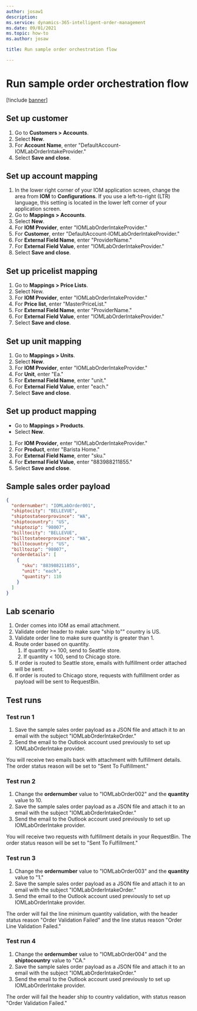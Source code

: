 ```yaml
---
author: josaw1
description: 
ms.service: dynamics-365-intelligent-order-management
ms.date: 09/01/2021
ms.topic: how-to
ms.author: josaw

title: Run sample order orchestration flow

---
```


# Run sample order orchestration flow

[!include [banner](includes/banner.md)]

## Set up customer

1. Go to **Customers \> Accounts**.
1. Select **New**.
1. For **Account Name**, enter "DefaultAccount-IOMLabOrderIntakeProvider."
1. Select **Save and close**.

## Set up account mapping 

1. In the lower right corner of your IOM application screen, change the area from **IOM** to **Configurations**. If you use a left-to-right (LTR) language, this setting is located in the lower left corner of your application screen. 
1. Go to **Mappings \> Accounts**.
1. Select **New**.
1. For **IOM Provider**, enter "IOMLabOrderIntakeProvider."
1. For **Customer**, enter "DefaultAccount-IOMLabOrderIntakeProvider."
1. For **External Field Name**, enter "ProviderName."
1. For **External Field Value**, enter "IOMLabOrderIntakeProvider."
1. Select **Save and close**.

## Set up pricelist mapping

1. Go to **Mappings \> Price Lists**.
1. Select New.
1. For **IOM Provider**, enter "IOMLabOrderIntakeProvider."
1. For **Price list**, enter "MasterPriceList."
1. For **External Field Name**, enter "ProviderName."
1. For **External Field Value**, enter "IOMLabOrderIntakeProvider."
1. Select **Save and close**.

## Set up unit mapping

1. Go to **Mappings \> Units**.
1. Select **New**.
1. For **IOM Provider**, enter "IOMLabOrderIntakeProvider."
1. For **Unit**, enter "Ea."
1. For **External Field Name**, enter "unit."
1. For **External Field Value**, enter "each."
1. Select **Save and close**.

## Set up product mapping

-	Go to **Mappings \> Products**.
-	Select **New**.
1. For **IOM Provider**, enter "IOMLabOrderIntakeProvider."
1. For **Product**, enter "Barista Home."
1. For **External Field Name**, enter "sku."
1. For **External Field Value**, enter "883988211855."
1. Select **Save and close**.

## Sample sales order payload

```JSON
{
  "ordernumber": "IOMLabOrder001",
  "shiptocity": "BELLEVUE",
  "shiptostateorprovince": "WA",
  "shiptocountry": "US",
  "shiptozip": "98007",
  "billtocity": "BELLEVUE",
  "billtostateorprovince": "WA",
  "billtocountry": "US",
  "billtozip": "98007",
  "orderdetails": [
    {
      "sku": "883988211855",
      "unit": "each",
      "quantity": 110
    }
  ]
}
```

## Lab scenario

1. Order comes into IOM as email attachment.
1. Validate order header to make sure "ship to"" country is US.
1. Validate order line to make sure quantity is greater than 1.
1. Route order based on quantity.
    1. If quantity \>= 100, send to Seattle store.
    1. If quantity \< 100, send to Chicago store.
1. If order is routed to Seattle store, emails with fulfillment order attached will be sent.
1. If order is routed to Chicago store, requests with fulfillment order as payload will be sent to RequestBin.

## Test runs

### Test run 1

1. Save the sample sales order payload as a JSON file and attach it to an email with the subject "IOMLabOrderIntakeOrder."
1. Send the email to the Outlook account used previously to set up IOMLabOrderIntake provider. 

You will receive two emails back with attachment with fulfillment details. The order status reason will be set to "Sent To Fulfillment."

### Test run 2

1. Change the **ordernumber** value to "IOMLabOrder002" and the **quantity** value to 10.
1. Save the sample sales order payload as a JSON file and attach it to an email with the subject "IOMLabOrderIntakeOrder."
1. Send the email to the Outlook account used previously to set up IOMLabOrderIntake provider.

You will receive two requests with fulfillment details in your RequestBin. The order status reason will be set to "Sent To Fulfillment."

### Test run 3

1. Change the **ordernumber** value to "IOMLabOrder003" and the **quantity** value to "1."
1. Save the sample sales order payload as a JSON file and attach it to an email with the subject "IOMLabOrderIntakeOrder."
1. Send the email to the Outlook account used previously to set up IOMLabOrderIntake provider.

The order will fail the line minimum quantity validation, with the header status reason "Order Validation Failed" and the line status reason "Order Line Validation Failed."

### Test run 4

1. Change the **ordernumber** value to "IOMLabOrder004" and the **shiptocountry** value to "CA."
1. Save the sample sales order payload as a JSON file and attach it to an email with the subject "IOMLabOrderIntakeOrder."
1. Send the email to the Outlook account used previously to set up IOMLabOrderIntake provider.

The order will fail the header ship to country validation, with status reason "Order Validation Failed."
